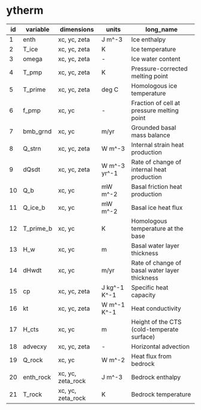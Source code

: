 # ytherm

| id | variable          | dimensions        | units        | long_name                                     |
|----|-------------------|-------------------|--------------|-----------------------------------------------|
|  1 | enth              | xc, yc, zeta      | J m^-3       | Ice enthalpy                                  |
|  2 | T_ice             | xc, yc, zeta      | K            | Ice temperature                               |
|  3 | omega             | xc, yc, zeta      | -            | Ice water content                             |
|  4 | T_pmp             | xc, yc, zeta      | K            | Pressure-corrected melting point              |
|  5 | T_prime           | xc, yc, zeta      | deg C        | Homologous ice temperature                    |
|  6 | f_pmp             | xc, yc            | -            | Fraction of cell at pressure melting point    |
|  7 | bmb_grnd          | xc, yc            | m/yr         | Grounded basal mass balance                   |
|  8 | Q_strn            | xc, yc, zeta      | W m^-3       | Internal strain heat production               |
|  9 | dQsdt             | xc, yc, zeta      | W m^-3 yr^-1 | Rate of change of internal heat production    |
| 10 | Q_b               | xc, yc            | mW m^-2      | Basal friction heat production                |
| 11 | Q_ice_b           | xc, yc            | mW m^-2      | Basal ice heat flux                           |
| 12 | T_prime_b         | xc, yc            | K            | Homologous temperature at the base            |
| 13 | H_w               | xc, yc            | m            | Basal water layer thickness                   |
| 14 | dHwdt             | xc, yc            | m/yr         | Rate of change of basal water layer thickness |
| 15 | cp                | xc, yc, zeta      | J kg^-1 K^-1 | Specific heat capacity                        |
| 16 | kt                | xc, yc, zeta      | W m^-1 K^-1  | Heat conductivity                             |
| 17 | H_cts             | xc, yc            | m            | Height of the CTS (cold-temperate surface)    |
| 18 | advecxy           | xc, yc, zeta      | -            | Horizontal advection                          |
| 19 | Q_rock            | xc, yc            | W m^-2       | Heat flux from bedrock                        |
| 20 | enth_rock         | xc, yc, zeta_rock | J m^-3       | Bedrock enthalpy                              |
| 21 | T_rock            | xc, yc, zeta_rock | K            | Bedrock temperature                           |
